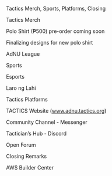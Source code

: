 Tactics Merch, Sports, Platforms, Closing

Tactics Merch

Polo Shirt (₱500) pre-order coming soon

Finalizing designs for new polo shirt

AdNU League

Sports

Esports

Laro ng Lahi

Tactics Platforms

TACTICS Website (www.adnu.tactics.org)

Community Channel - Messenger

Tactician’s Hub - Discord

Open Forum

Closing Remarks

AWS Builder Center
